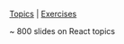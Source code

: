 [Topics](react-all-collection-topics-en.html) | [Exercises](https://github.com/marko-knoebl/slides/tree/master/exercises)

~ 800 slides on React topics
